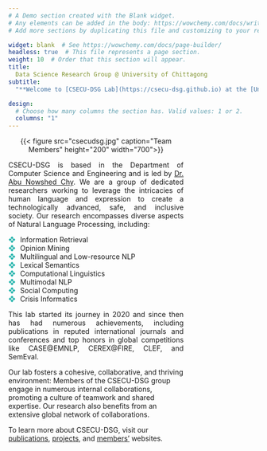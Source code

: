 ```yaml
---
# A Demo section created with the Blank widget.
# Any elements can be added in the body: https://wowchemy.com/docs/writing-markdown-latex/
# Add more sections by duplicating this file and customizing to your requirements.

widget: blank  # See https://wowchemy.com/docs/page-builder/
headless: true  # This file represents a page section.
weight: 10  # Order that this section will appear.
title: 
  Data Science Research Group @ University of Chittagong
subtitle:
  "**Welcome to [CSECU-DSG Lab](https://csecu-dsg.github.io) at the [University of Chittagong](https://cu.ac.bd/)!**"

design:
  # Choose how many columns the section has. Valid values: 1 or 2.
  columns: "1"
---
```

<div style="width: 100%; overflow: hidden;">

<div style="width:70%; float: left;">

<style>
  ul {
  position: relative;
  list-style: none;
 
  }

  .bullet{
  li::before {
    content: '❖';
    position: absolute;
    left: 0;
    color: LightSeaGreen;
  }
  /* .justify{
    text-align: justify;
    text-justify: auto;
  } */
  }
</style>

<center>{{< figure src="csecudsg.jpg" caption="Team Members" height="200" width="700">}}</center>
<p align="justify">
CSECU-DSG is based in the Department of Computer Science and Engineering and is led by <a href="https://cu.ac.bd/public_profile/index.php?ein=5905">Dr. Abu Nowshed Chy</a>. We are a group of dedicated researchers working to leverage the intricacies of human language and expression to create a technologically advanced, safe, and inclusive society. Our research encompasses diverse aspects of Natural Language Processing, including: 
</p>


<ul class="bullet">

   <li > Information Retrieval </li> 
   
   <li> Opinion Mining </li> 

   <li>Multilingual and Low-resource NLP </li> 

   <li> Lexical Semantics </li> 

   <li> Computational Linguistics </li> 

   <li> Multimodal NLP </li> 

   <li> Social Computing </li> 

   <li> Crisis Informatics </li> 
  
 </ul>

<p align="justify">
 This lab started its journey in 2020 and since then has had numerous achievements, including publications in reputed international journals and conferences and top honors in global competitions like CASE@EMNLP, CEREX@FIRE, CLEF, and SemEval. 

Our lab fosters a cohesive, collaborative, and thriving environment: Members of the CSECU-DSG group engage in numerous internal collaborations, promoting a culture of teamwork and shared expertise. Our research also benefits from an extensive global network of collaborations. 
</p>

To learn more about CSECU-DSG, visit our [publications](publication), [projects](research), and [members’](people) websites. 

 
</div>

<div style="margin-left: 960px;">
<a class="twitter-timeline" data-width="500" data-height="750" href="https://twitter.com/CSECU_DSG?ref_src=twsrc%5Etfw">Tweets by CSECU-DSG</a> <script async src="https://platform.twitter.com/widgets.js" charset="utf-8"></script>
</div>

</div>
